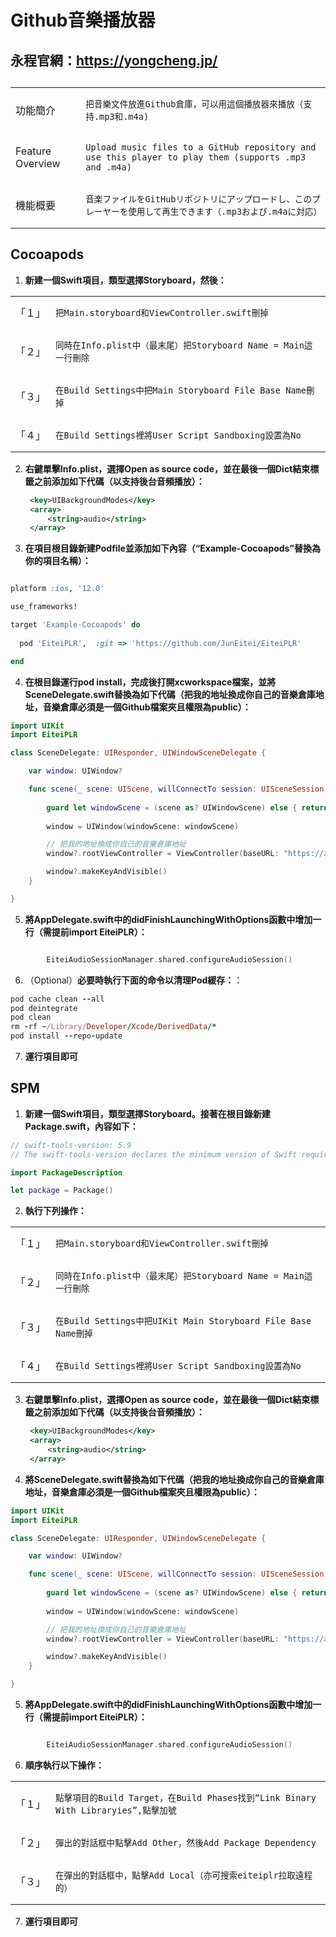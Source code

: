 # Github音樂播放器

## 永程官網：https://yongcheng.jp/
## 

<table>
    <tr>
        <td>功能簡介</td>
        <td>
            <pre><code>把音樂文件放進Github倉庫，可以用這個播放器來播放（支持.mp3和.m4a)</code></pre>
        </td>
    </tr>
    <tr>
        <td>Feature Overview</td>
        <td>
            <pre><code>Upload music files to a GitHub repository and use this player to play them (supports .mp3 and .m4a)</code></pre>
        </td>
    </tr>
    <tr>
        <td>機能概要</td>
        <td>
            <pre><code>音楽ファイルをGitHubリポジトリにアップロードし、このプレーヤーを使用して再生できます（.mp3および.m4aに対応）</code></pre>
        </td>
    </tr>
</table>

## Cocoapods

1. **新建一個Swift項目，類型選擇Storyboard，然後：**
<table>
    <tr>
        <td>「１」</td>
        <td>
            <pre><code>把Main.storyboard和ViewController.swift刪掉</code></pre>
        </td>
    </tr>
    <tr>
        <td>「２」</td>
        <td>
            <pre><code>同時在Info.plist中（最末尾）把Storyboard Name = Main這一行刪除</code></pre>
        </td>
    </tr>
    <tr>
        <td>「３」</td>
        <td>
            <pre><code>在Build Settings中把Main Storyboard File Base Name刪掉</code></pre>
        </td>
    </tr>
    <tr>
        <td>「４」</td>
        <td>
            <pre><code>在Build Settings裡將User Script Sandboxing設置為No</code></pre>
        </td>
    </tr>
</table>

2. **右鍵單擊Info.plist，選擇Open as source code，並在最後一個Dict結束標籤之前添加如下代碼（以支持後台音頻播放）：**
   ```xml
    <key>UIBackgroundModes</key>
    <array>
        <string>audio</string>
    </array>
   ```
3. **在項目根目錄新建Podfile並添加如下內容（“Example-Cocoapods”替換為你的項目名稱）：**
```ruby

platform :ios, '12.0'

use_frameworks!

target 'Example-Cocoapods' do
  
  pod 'EiteiPLR',  :git => 'https://github.com/JunEitei/EiteiPLR'

end
```
4. **在根目錄運行pod install，完成後打開xcworkspace檔案，並將SceneDelegate.swift替換為如下代碼（把我的地址換成你自己的音樂倉庫地址，音樂倉庫必須是一個Github檔案夾且權限為public）：**
```swift
import UIKit
import EiteiPLR

class SceneDelegate: UIResponder, UIWindowSceneDelegate {

    var window: UIWindow?

    func scene(_ scene: UIScene, willConnectTo session: UISceneSession, options connectionOptions: UIScene.ConnectionOptions) {
        
        guard let windowScene = (scene as? UIWindowScene) else { return }
        
        window = UIWindow(windowScene: windowScene)

        // 把我的地址換成你自己的音樂倉庫地址
        window?.rootViewController = ViewController(baseURL: "https://api.github.com/repos/JunEitei/EiteiPLR/contents/Music")

        window?.makeKeyAndVisible()
    }

}
```

5. **將AppDelegate.swift中的didFinishLaunchingWithOptions函數中增加一行（需提前import EiteiPLR）：**
```swift

        EiteiAudioSessionManager.shared.configureAudioSession()

```

6. （Optional）**必要時執行下面的命令以清理Pod緩存：**：
```ruby
pod cache clean --all
pod deintegrate
pod clean
rm -rf ~/Library/Developer/Xcode/DerivedData/*
pod install --repo-update
```    
7.  **運行項目即可**


## SPM

1. **新建一個Swift項目，類型選擇Storyboard。接著在根目錄新建Package.swift，內容如下：**
```swift
// swift-tools-version: 5.9
// The swift-tools-version declares the minimum version of Swift required to build this package.

import PackageDescription

let package = Package()
```
2. **執行下列操作：**
<table>
    <tr>
        <td>「１」</td>
        <td>
            <pre><code>把Main.storyboard和ViewController.swift刪掉</code></pre>
        </td>
    </tr>
    <tr>
        <td>「２」</td>
        <td>
            <pre><code>同時在Info.plist中（最末尾）把Storyboard Name = Main這一行刪除</code></pre>
        </td>
    </tr>
    <tr>
        <td>「３」</td>
        <td>
            <pre><code>在Build Settings中把UIKit Main Storyboard File Base Name刪掉</code></pre>
        </td>
    </tr>
    <tr>
        <td>「４」</td>
        <td>
            <pre><code>在Build Settings裡將User Script Sandboxing設置為No</code></pre>
        </td>
    </tr>
</table>

3. **右鍵單擊Info.plist，選擇Open as source code，並在最後一個Dict結束標籤之前添加如下代碼（以支持後台音頻播放）：**
   ```xml
    <key>UIBackgroundModes</key>
    <array>
        <string>audio</string>
    </array>
   ```

4. **將SceneDelegate.swift替換為如下代碼（把我的地址換成你自己的音樂倉庫地址，音樂倉庫必須是一個Github檔案夾且權限為public）：**
```swift
import UIKit
import EiteiPLR

class SceneDelegate: UIResponder, UIWindowSceneDelegate {

    var window: UIWindow?

    func scene(_ scene: UIScene, willConnectTo session: UISceneSession, options connectionOptions: UIScene.ConnectionOptions) {
        
        guard let windowScene = (scene as? UIWindowScene) else { return }
        
        window = UIWindow(windowScene: windowScene)

        // 把我的地址換成你自己的音樂倉庫地址
        window?.rootViewController = ViewController(baseURL: "https://api.github.com/repos/JunEitei/EiteiPLR/contents/Music")

        window?.makeKeyAndVisible()
    }

}
```

5. **將AppDelegate.swift中的didFinishLaunchingWithOptions函數中增加一行（需提前import EiteiPLR）：**
```swift

        EiteiAudioSessionManager.shared.configureAudioSession()

```

6. **順序執行以下操作：**
<table>
    <tr>
        <td>「１」</td>
        <td>
            <pre><code>點擊項目的Build Target，在Build Phases找到“Link Binary With Libraryies”,點擊加號</code></pre>
        </td>
    </tr>
    <tr>
        <td>「２」</td>
        <td>
            <pre><code>彈出的對話框中點擊Add Other，然後Add Package Dependency</code></pre>
        </td>
    </tr>
    <tr>
        <td>「３」</td>
        <td>
            <pre><code>在彈出的對話框中，點擊Add Local（亦可搜索eiteiplr拉取遠程的）</code></pre>
        </td>
    </tr>
</table>

7. **運行項目即可**
